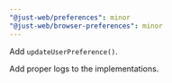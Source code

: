 ```yaml
---
"@just-web/preferences": minor
"@just-web/browser-preferences": minor
---
```


Add `updateUserPreference()`.

Add proper logs to the implementations.
